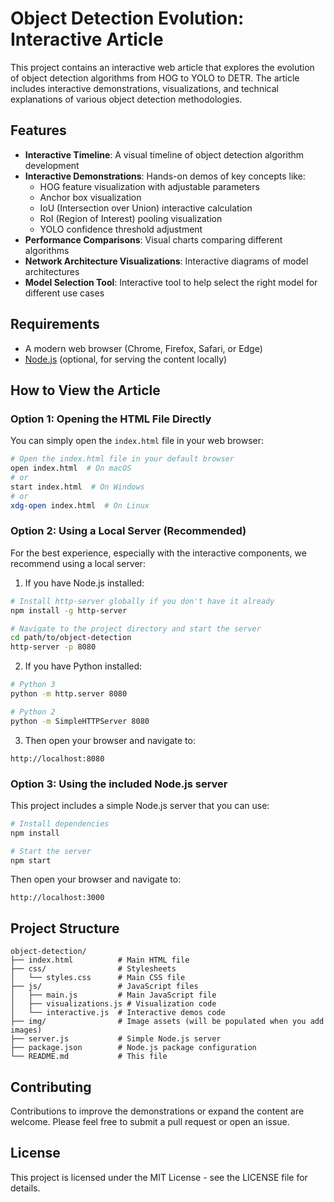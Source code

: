# Object Detection Evolution: Interactive Article

This project contains an interactive web article that explores the evolution of object detection algorithms from HOG to YOLO to DETR. The article includes interactive demonstrations, visualizations, and technical explanations of various object detection methodologies.

## Features

- **Interactive Timeline**: A visual timeline of object detection algorithm development
- **Interactive Demonstrations**: Hands-on demos of key concepts like:
  - HOG feature visualization with adjustable parameters
  - Anchor box visualization
  - IoU (Intersection over Union) interactive calculation
  - RoI (Region of Interest) pooling visualization
  - YOLO confidence threshold adjustment
- **Performance Comparisons**: Visual charts comparing different algorithms
- **Network Architecture Visualizations**: Interactive diagrams of model architectures
- **Model Selection Tool**: Interactive tool to help select the right model for different use cases

## Requirements

- A modern web browser (Chrome, Firefox, Safari, or Edge)
- [Node.js](https://nodejs.org/) (optional, for serving the content locally)

## How to View the Article

### Option 1: Opening the HTML File Directly

You can simply open the `index.html` file in your web browser:

```bash
# Open the index.html file in your default browser
open index.html  # On macOS
# or
start index.html  # On Windows
# or
xdg-open index.html  # On Linux
```

### Option 2: Using a Local Server (Recommended)

For the best experience, especially with the interactive components, we recommend using a local server:

1. If you have Node.js installed:

```bash
# Install http-server globally if you don't have it already
npm install -g http-server

# Navigate to the project directory and start the server
cd path/to/object-detection
http-server -p 8080
```

2. If you have Python installed:

```bash
# Python 3
python -m http.server 8080

# Python 2
python -m SimpleHTTPServer 8080
```

3. Then open your browser and navigate to:

```
http://localhost:8080
```

### Option 3: Using the included Node.js server

This project includes a simple Node.js server that you can use:

```bash
# Install dependencies
npm install

# Start the server
npm start
```

Then open your browser and navigate to:

```
http://localhost:3000
```

## Project Structure

```
object-detection/
├── index.html          # Main HTML file
├── css/                # Stylesheets
│   └── styles.css      # Main CSS file
├── js/                 # JavaScript files
│   ├── main.js         # Main JavaScript file
│   ├── visualizations.js # Visualization code
│   └── interactive.js  # Interactive demos code
├── img/                # Image assets (will be populated when you add images)
├── server.js           # Simple Node.js server
├── package.json        # Node.js package configuration
└── README.md           # This file
```

## Contributing

Contributions to improve the demonstrations or expand the content are welcome. Please feel free to submit a pull request or open an issue.

## License

This project is licensed under the MIT License - see the LICENSE file for details. 